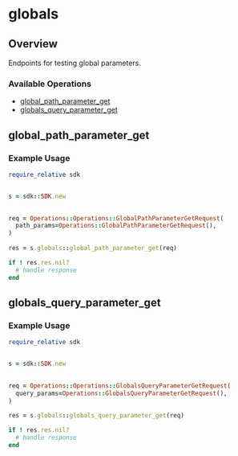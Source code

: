 # globals

## Overview

Endpoints for testing global parameters.

### Available Operations

* [global_path_parameter_get](#global_path_parameter_get)
* [globals_query_parameter_get](#globals_query_parameter_get)

## global_path_parameter_get

### Example Usage

```ruby
require_relative sdk


s = sdk::SDK.new

   
req = Operations::Operations::GlobalPathParameterGetRequest(
  path_params=Operations::GlobalPathParameterGetRequest(),
)
    
res = s.globals::global_path_parameter_get(req)

if ! res.res.nil?
  # handle response
end

```

## globals_query_parameter_get

### Example Usage

```ruby
require_relative sdk


s = sdk::SDK.new

   
req = Operations::Operations::GlobalsQueryParameterGetRequest(
  query_params=Operations::GlobalsQueryParameterGetRequest(),
)
    
res = s.globals::globals_query_parameter_get(req)

if ! res.res.nil?
  # handle response
end

```
